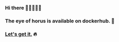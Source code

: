 ### Hi there 👋👋👋👋👋
### The eye of horus is available on dockerhub. 👀
### [Let's get it.](https://github.com/CHLin13/The-Eye-of-Horus) 🔥

<!--
**CHLin13/CHLin13** is a ✨ _special_ ✨ repository because its `README.md` (this file) appears on your GitHub profile.

Here are some ideas to get you started:

- 🔭 I’m currently working on ...
- 🌱 I’m currently learning ...
- 👯 I’m looking to collaborate on ...
- 🤔 I’m looking for help with ...
- 💬 Ask me about ...
- 📫 How to reach me: ...
- 😄 Pronouns: ...
- ⚡ Fun fact: ...
-->
